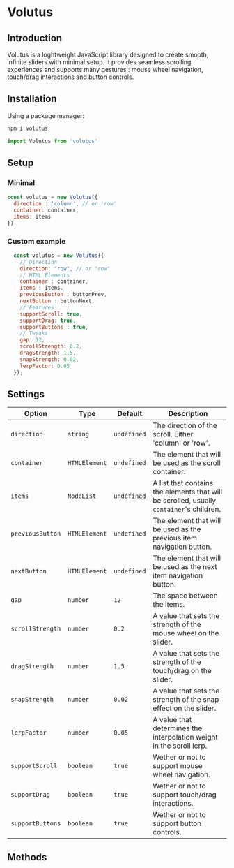 # Volutus

## Introduction

Volutus is a loghtweight JavaScript library designed to create smooth, infinite sliders with minimal setup. it provides seamless scrolling experiences and supports many gestures : mouse wheel navigation, touch/drag interactions and button controls.

## Installation

Using a package manager:

```bash
npm i volutus
```
```js
import Volutus from 'volutus'
```

## Setup

### Minimal

```js
const volutus = new Volutus({
  direction : 'column', // or 'row'
  container: container,
  items: items
})
```

### Custom example

```js
  const volutus = new Volutus({
    // Direction
    direction: "row", // or "row"
    // HTML Elements
    container : container,
    items : items,
    previousButton : buttonPrev,
    nextButton : buttonNext,
    // Features
    supportScroll: true,
    supportDrag: true,
    supportButtons : true,
    // Tweaks
    gap: 12,
    scrollStrength: 0.2,
    dragStrength: 1.5,
    snapStrength: 0.02,
    lerpFactor: 0.05
  });
```

## Settings

| Option                 | Type                       | Default                                            | Description     |
|------------------------|----------------------------|----------------------------------------------------|--------------------------------------------------------------------------------------------------------------------------------------------------------------------------------------------------------------------------------------------------------------------------------------|
| `direction`            | `string`                   | `undefined`                                        | The direction of the scroll. Either 'column' or 'row'.                                                                                   |
| `container`            | `HTMLElement`              | `undefined`                                        | The element that will be used as the scroll container.                                                                                   |
| `items`                | `NodeList`                 | `undefined`                                        | A list that contains the elements that will be scrolled, usually `container`'s children.                                                 |
| `previousButton`       | `HTMLElement`              | `undefined`                                        | The element that will be used as the previous item navigation button.                                                                    |
| `nextButton`           | `HTMLElement`              | `undefined`                                        | The element that will be used as the next item navigation button.                                                                        |
| `gap`                  | `number`                   | `12`                                               | The space between the items.                                                                                                             |
| `scrollStrength`       | `number`                   | `0.2`                                              | A value that sets the strength of the mouse wheel on the slider.                                                                         |
| `dragStrength`         | `number`                   | `1.5`                                              | A value that sets the strength of the touch/drag on the slider.                                                                          |
| `snapStrength`         | `number`                   | `0.02`                                             | A value that sets the strength of the snap effect on the slider.                                                                         |
| `lerpFactor`           | `number`                   | `0.05`                                             | A value that determines the interpolation weight in the scroll lerp.                                                                     |
| `supportScroll`        | `boolean`                  | `true`                                             | Wether or not to support mouse wheel navigation.                                                                                         |
| `supportDrag`          | `boolean`                  | `true`                                             | Wether or not to support touch/drag interactions.                                                                                        |
| `supportButtons`       | `boolean`                  | `true`                                             | Wether or not to support button controls.                                                                                                |

## Methods
